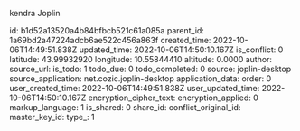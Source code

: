 kendra Joplin

id: b1d52a13520a4b84bfbcb521c61a085a
parent_id: 1a69bd2a47224adcb6ae522c456a863f
created_time: 2022-10-06T14:49:51.838Z
updated_time: 2022-10-06T14:50:10.167Z
is_conflict: 0
latitude: 43.99932920
longitude: 10.55844410
altitude: 0.0000
author: 
source_url: 
is_todo: 1
todo_due: 0
todo_completed: 0
source: joplin-desktop
source_application: net.cozic.joplin-desktop
application_data: 
order: 0
user_created_time: 2022-10-06T14:49:51.838Z
user_updated_time: 2022-10-06T14:50:10.167Z
encryption_cipher_text: 
encryption_applied: 0
markup_language: 1
is_shared: 0
share_id: 
conflict_original_id: 
master_key_id: 
type_: 1